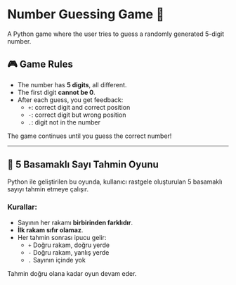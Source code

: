 # Number Guessing Game 🎯

A Python game where the user tries to guess a randomly generated 5-digit number.

## 🎮 Game Rules
- The number has **5 digits**, all different.
- The first digit **cannot be 0**.
- After each guess, you get feedback:
  - `+`: correct digit and correct position
  - `-`: correct digit but wrong position
  - `.`: digit not in the number

The game continues until you guess the correct number!

---

## 🎯 5 Basamaklı Sayı Tahmin Oyunu

Python ile geliştirilen bu oyunda, kullanıcı rastgele oluşturulan 5 basamaklı sayıyı tahmin etmeye çalışır.

### Kurallar:
- Sayının her rakamı **birbirinden farklıdır**.
- **İlk rakam sıfır olamaz**.
- Her tahmin sonrası ipucu gelir:
  - `+` Doğru rakam, doğru yerde
  - `-` Doğru rakam, yanlış yerde
  - `.` Sayının içinde yok

Tahmin doğru olana kadar oyun devam eder.
